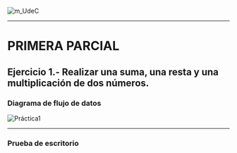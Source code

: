 ![m_UdeC](https://user-images.githubusercontent.com/122065504/210914078-cb99e2fe-9e7d-4f09-86d4-d474d5a7219a.png)
***
# PRIMERA PARCIAL
## Ejercicio 1.- Realizar una suma, una resta y una multiplicación de dos números.
### Diagrama de flujo de datos
![Práctica1](https://user-images.githubusercontent.com/122065504/210917009-2b7fa207-07a7-46ed-ac9d-7b00b86ec564.png)
***
### Prueba de escritorio

